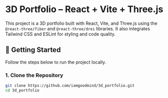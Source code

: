# 3D Portfolio – React + Vite + Three.js

This project is a 3D portfolio built with React, Vite, and Three.js using the `@react-three/fiber` and `@react-three/drei` libraries. It also integrates Tailwind CSS and ESLint for styling and code quality.

## 🚀 Getting Started

Follow the steps below to run the project locally.

### 1. Clone the Repository

```bash
git clone https://github.com/iamgoodmind/3d_portfolio.git
cd 3d_portfolio
